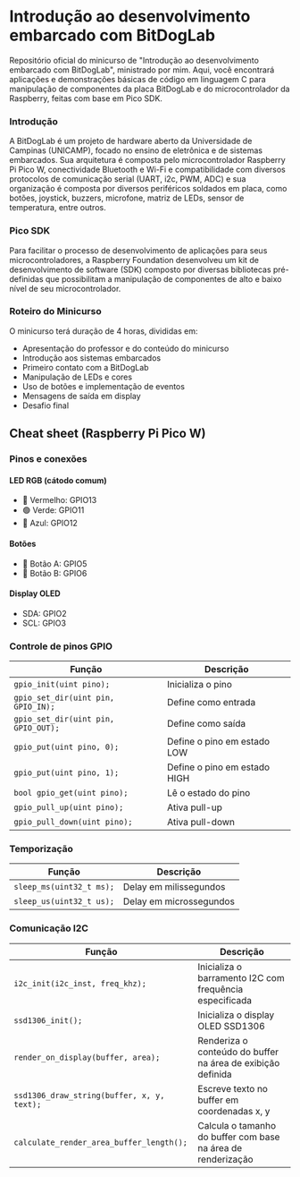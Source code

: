 # Introdução ao desenvolvimento embarcado com BitDogLab

Repositório oficial do minicurso de "Introdução ao desenvolvimento embarcado com BitDogLab", ministrado por mim. Aqui, você encontrará aplicações e demonstrações básicas de código em linguagem C para manipulação de componentes da placa BitDogLab e do microcontrolador da Raspberry, feitas com base em Pico SDK.

### Introdução
A BitDogLab é um projeto de hardware aberto da Universidade de Campinas (UNICAMP), focado no ensino de eletrônica e de sistemas embarcados. Sua arquitetura é composta pelo microcontrolador Raspberry Pi Pico W, conectividade Bluetooth e Wi-Fi e compatibilidade com diversos protocolos de comunicação serial (UART, i2c, PWM, ADC) e sua organização é composta por diversos periféricos soldados em placa, como botões, joystick, buzzers, microfone, matriz de LEDs, sensor de temperatura, entre outros.

### Pico SDK
Para facilitar o processo de desenvolvimento de aplicações para seus microcontroladores, a Raspberry Foundation desenvolveu um kit de desenvolvimento de software (SDK) composto por diversas bibliotecas pré-definidas que possibilitam a manipulação de componentes de alto e baixo nível de seu microcontrolador.

### Roteiro do Minicurso
O minicurso terá duração de 4 horas, divididas em:

- Apresentação do professor e do conteúdo do minicurso
- Introdução aos sistemas embarcados
- Primeiro contato com a BitDogLab
- Manipulação de LEDs e cores
- Uso de botões e implementação de eventos
- Mensagens de saída em display
- Desafio final

## Cheat sheet (Raspberry Pi Pico W)

### Pinos e conexões
#### LED RGB (cátodo comum)
- 🔴 Vermelho: GPIO13
- 🟢 Verde: GPIO11
- 🔵 Azul: GPIO12

#### Botões
- 🔘 Botão A: GPIO5
- 🔘 Botão B: GPIO6

#### Display OLED
- SDA: GPIO2
- SCL: GPIO3


### Controle de pinos GPIO
| Função | Descrição |
| ----------------| ----- |
| `gpio_init(uint pino);`| Inicializa o pino |
| `gpio_set_dir(uint pin, GPIO_IN);`| Define como entrada |
| `gpio_set_dir(uint pin, GPIO_OUT);`| Define como saída |
| `gpio_put(uint pino, 0);`| Define o pino em estado LOW |
| `gpio_put(uint pino, 1);`| Define o pino em estado HIGH |
| `bool gpio_get(uint pino);`| Lê o estado do pino |
| `gpio_pull_up(uint pino);`| Ativa pull-up |
| `gpio_pull_down(uint pino);`| Ativa pull-down |

### Temporização
| Função | Descrição |
| ----------------| ----- |
| `sleep_ms(uint32_t ms);`| Delay em milissegundos  |
| `sleep_us(uint32_t us);`| Delay em microssegundos |

### Comunicação I2C
| Função | Descrição |
| ----------------| ----- |
| `i2c_init(i2c_inst, freq_khz);`| Inicializa o barramento I2C com frequência especificada |
| `ssd1306_init();`| Inicializa o display OLED SSD1306 |
| `render_on_display(buffer, area);`| Renderiza o conteúdo do buffer na área de exibição definida |
| `ssd1306_draw_string(buffer, x, y, text);`| Escreve texto no buffer em coordenadas x, y |
| `calculate_render_area_buffer_length();`| Calcula o tamanho do buffer com base na área de renderização |